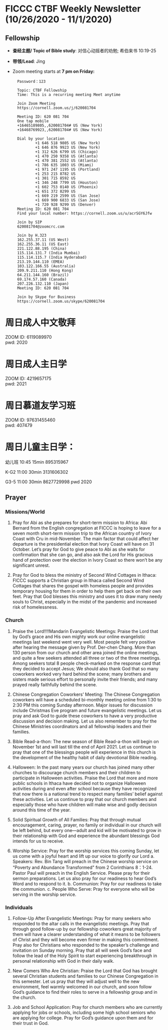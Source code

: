 
# FICCC CTBF Weekly Newsletter (10/26/2020 - 11/1/2020)

 
## Fellowship
- **查经主题/ Topic of Bible study**: 对信心动摇者的劝勉; 希伯来书 10:19-25
- **带领/Lead**: Jing
		


- Zoom meeting starts at **7 pm on Friday:**
		
		Password：123

		Topic: CTBF Fellowship
		Time: This is a recurring meeting Meet anytime
		
		Join Zoom Meeting
		https://cornell.zoom.us/j/620081704
		
		Meeting ID: 620 081 704
		One tap mobile
		+16465189805,,620081704# US (New York)
		+16468769923,,620081704# US (New York)
		
		Dial by your location
		        +1 646 518 9805 US (New York)
		        +1 646 876 9923 US (New York)
		        +1 312 626 6799 US (Chicago)
		        +1 470 250 9358 US (Atlanta)
		        +1 470 381 2552 US (Atlanta)
		        +1 786 635 1003 US (Miami)
		        +1 971 247 1195 US (Portland)
		        +1 253 215 8782 US
		        +1 301 715 8592 US
		        +1 346 248 7799 US (Houston)
		        +1 602 753 0140 US (Phoenix)
		        +1 651 372 8299 US
		        +1 669 219 2599 US (San Jose)
		        +1 669 900 6833 US (San Jose)
		        +1 720 928 9299 US (Denver)
		Meeting ID: 620 081 704
		Find your local number: https://cornell.zoom.us/u/acrSGY6Jfw
		
		Join by SIP
		620081704@zoomcrc.com
		
		Join by H.323
		162.255.37.11 (US West)
		162.255.36.11 (US East)
		221.122.88.195 (China)
		115.114.131.7 (India Mumbai)
		115.114.115.7 (India Hyderabad)
		213.19.144.110 (EMEA)
		103.122.166.55 (Australia)
		209.9.211.110 (Hong Kong)
		64.211.144.160 (Brazil)
		69.174.57.160 (Canada)
		207.226.132.110 (Japan)
		Meeting ID: 620 081 704
		
		Join by Skype for Business
		https://cornell.zoom.us/skype/620081704

<!--
# Prayer meeting:
	
** Monthly prayer meeting at 7:30 pm on Wednesday （10/21/2020）:**



Join Zoom Meeting
https://cornell.zoom.us/j/97742522979?pwd=S1dwQUk2QTk0NGIySHRVMTA4L2JTUT09

Meeting ID: 977 4252 2979
Passcode: 123
One tap mobile
+16468769923,,97742522979# US (New York)
+16465189805,,97742522979# US (New York)

Dial by your location
        +1 646 876 9923 US (New York)
        +1 646 518 9805 US (New York)
        +1 470 381 2552 US (Atlanta)
        +1 651 372 8299 US (St. Paul)
        +1 786 635 1003 US (Miami)
        +1 301 715 8592 US (Germantown)
        +1 312 626 6799 US (Chicago)
        +1 470 250 9358 US (Atlanta)
        +1 669 900 6833 US (San Jose)
        +1 720 928 9299 US (Denver)
        +1 971 247 1195 US (Portland)
        +1 253 215 8782 US (Tacoma)
        +1 346 248 7799 US (Houston)
        +1 602 753 0140 US (Phoenix)
        +1 669 219 2599 US (San Jose)
Meeting ID: 977 4252 2979
Find your local number: https://cornell.zoom.us/u/atfiiyOJ

Join by SIP
97742522979@zoomcrc.com

Join by H.323
162.255.37.11 (US West)
162.255.36.11 (US East)
115.114.131.7 (India Mumbai)
115.114.115.7 (India Hyderabad)
213.19.144.110 (Amsterdam Netherlands)
213.244.140.110 (Germany)
103.122.166.55 (Australia)
149.137.40.110 (Singapore)
64.211.144.160 (Brazil)
69.174.57.160 (Canada)
207.226.132.110 (Japan)
Meeting ID: 977 4252 2979
Passcode: 123

Join by Skype for Business
https://cornell.zoom.us/skype/97742522979

-->




# 周日成人中文敬拜      
ZOOM ID: 6119089970     
pwd: 2020

# 周日成人主日学          
ZOOM ID: 4219657175      
pwd: 2021
	
# 周日慕道友学习班      
ZOOM ID: 97631455460   
pwd: 407479

# 周日儿童主日学： 

幼儿班  10:45      15min       895315967

K-G2      11:00      30min       3131606302

G3-5      11:00      30min       8627729998
pwd 2020

## Prayer

### Missions/World 
1) Pray for Abi as she prepares for short-term mission to Africa: Abi Bernard from the English congregation at FICCC is hoping to leave for a seven month short-term mission trip to the African country of Ivory Coast with Cru in mid-November. The main factor that could affect her departure is the presidential election that Ivory Coast will have on 31 October. Let’s pray for God to give peace to Abi as she waits for confirmation that she can go, and also ask the Lord for His gracious hand of protection over the election in Ivory Coast so there won’t be any significant unrest.

2) Pray for God to bless the ministry of Second Wind Cottages in Ithaca: FICCC supports a Christian group in Ithaca called Second Wind Cottages that shares the gospel with homeless people and provides temporary housing for them in order to help them get back on their own feet. Pray that God blesses this ministry and uses it to draw many needy souls to Christ, especially in the midst of the pandemic and increased risk of homelessness.



### Church                                                                                                                                                                                                                                                                             
1. Praise the Lord!!!!Mandarin Evangelistic Meetings:  Praise the Lord that by God’s grace and His own mighty work our online evangelistic meetings last weekend went very well.  Most people felt very positive after hearing the message given by Prof. Der-chen Chang. More than 130 person from our church and other area joined the online meetings, and quite a few seekers attended all three or two of the three meetings.  Among seekers total 8 people check-marked on the response card that they decided to accept Jesus; We should also thank God that so many coworkers worked very hard behind the scene; many brothers and sisters made serious effort to personally invite their friends; and many prayed really faithfully behind the scene. 

2. Chinese Congregation Coworkers’ Meeting: The Chinese Congregation coworkers will have a scheduled bi-monthly meeting online from 1:30 to 2:30 PM this coming Sunday afternoon. Major issues for discussion include Christmas Eve program and future evangelistic meetings. Let us pray and ask God to guide these coworkers to have a very productive discussion and decision making. Let us also remember to pray for the Chinese Ministries coordinators and all fellowship leaders and their families.

3. Bible Read-a-thon:  The new season of Bible Read-a-thon will begin on November 1st and will last till the end of April 2021. Let us continue to pray that one of the blessings people will experience in this church is the development of the healthy habit of daily devotional Bible reading.

4. Halloween: In the past many years our church has joined many other churches to discourage church members and their children to participate in Halloween activities. Praise the Lord that more and more public schools in Ithaca have decided not to organize Halloween activities during and even after school because they have recognized that now there is a national trend to respect many families’ belief against these activities.  Let us continue to pray that our church members and especially those who have children will make wise and godly decision around this time of the year.

5. Solid Spiritual Growth of All Families: Pray that through mutual encouragement, caring, prayer, no family or individual in our church will be left behind, but every one—adult and kid will be motivated to grow in their relationship with God and experience the abundant blessings God intends for us to receive.

6. Worship Service: Pray for the worship services this coming Sunday, let us come with a joyful heart and lift up our voice to glorify our Lord 
a. Speakers: Rev. Bin Tang will preach in the Chinese worship service on “Poverty and Abundance Transformed" from 2 Corinthians 8：1-24. Pastor Paul will preach in the English Service. Please pray for their sermon preparations. Let us also pray for our readiness to hear God’s Word and to respond to it.
b. Communion: Pray for our readiness to take the communion.
c. People Who Serve: Pray for everyone who will be serving in the worship service.



### Individuals
1. Follow-Up After Evangelistic Meetings: Pray for many seekers who responded to the altar calls in the evangelistic meetings.  Pray that through good follow-up by our fellowship coworkers great majority of them will have a clearer understanding of what it means to be followers of Christ and they will become even firmer in making this commitment.  Pray also for Christians who responded to the speaker’s challenge and invitation on Sunday morning.  Pray that all will seek God’s face and follow the lead of the Holy Spirit to start experiencing breakthrough in personal relationship with God in their daily walk.

2. New Comers Who Are Christian: Praise the Lord that God has brought several Christian students and families to our Chinese Congregation in this semester. Let us pray that they will adjust well to the new environment, feel warmly welcomed in our church, and soon follow God’s guidance to find their roles to serve in a fellowship group and in the church.

3. Job and School Application: Pray for church members who are currently applying for jobs or schools, including some high school seniors who are applying for college. Pray for God’s guidance upon them and for their trust in God.



